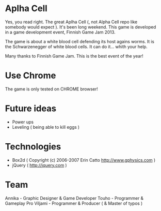 Aplha Cell
=========

Yes, you read right. The great Aplha Cell (, not Alpha Cell repo like somebody would expect ). It's been long weekend. This game is developed in a game development event, Finnish Game Jam 2013.

The game is about a white blood cell defending its host agains worms. It is the Schwarzenegger of white blood cells. It can do it... whith your help.

Many thanks to Finnish Game Jam. This is the best event of the year!


Use Chrome
=====

The game is only tested on CHROME browser!


Future ideas
===

* Power ups
* Leveling ( being able to kill eggs )

Technologies
===
* Box2d ( Copyright (c) 2006-2007 Erin Catto http://www.gphysics.com )
* jQuery ( http://jquery.com )

Team
===
Annika - Graphic Designer & Game Developer
Touho - Programmer & Gameplay Pro
Viljami - Programmer & Producer ( & Master of typos )


